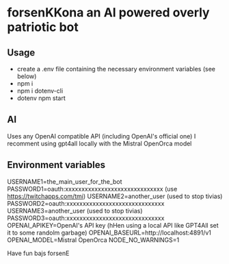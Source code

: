 # forsenKKona an AI powered overly patriotic bot

## Usage
- create a .env file containing  the necessary environment variables (see below)
- npm i
- npm i dotenv-cli
- dotenv npm start

## AI
Uses any OpenAI compatible API (including OpenAI's official one)
I recomment using gpt4all locally with the Mistral OpenOrca model

## Environment variables
USERNAME1=the_main_user_for_the_bot
PASSWORD1=oauth:xxxxxxxxxxxxxxxxxxxxxxxxxxxxxx (use https://twitchapps.com/tmi)
USERNAME2=another_user (used to stop tivias)
PASSWORD2=oauth:xxxxxxxxxxxxxxxxxxxxxxxxxxxxxx
USERNAME3=another_user (used to stop tivias)
PASSWORD3=oauth:xxxxxxxxxxxxxxxxxxxxxxxxxxxxxx
OPENAI_APIKEY=OpenAI's API key (hHen using a local API like GPT4All set it to some randolm garbage)
OPENAI_BASEURL=http://localhost:4891/v1
OPENAI_MODEL=Mistral OpenOrca
NODE_NO_WARNINGS=1

Have fun bajs forsenE
